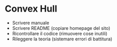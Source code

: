 # Convex Hull

-   Scrivere manuale
-   Scrivere README (copiare homepage del sito)
-   Ricontrollare il codice (rimuovere cose inutili)
-   Rileggere la teoria (sistemare errori di battitura)
